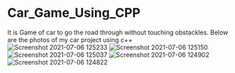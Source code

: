 # Car_Game_Using_CPP
It is Game of car to go the road through without touching obstackles.
Below are the photos of my car project using c++
![Screenshot 2021-07-06 125233](https://user-images.githubusercontent.com/86064845/124559615-8a60fe00-de59-11eb-8f84-ea47366eab6d.png)
![Screenshot 2021-07-06 125150](https://user-images.githubusercontent.com/86064845/124559627-8df48500-de59-11eb-8047-57cefe8ad33a.png)
![Screenshot 2021-07-06 125037](https://user-images.githubusercontent.com/86064845/124559632-8fbe4880-de59-11eb-9e7a-80a490c94809.png)
![Screenshot 2021-07-06 124902](https://user-images.githubusercontent.com/86064845/124559642-92b93900-de59-11eb-9820-9f2a6a88a9fa.png)
![Screenshot 2021-07-06 124822](https://user-images.githubusercontent.com/86064845/124559651-951b9300-de59-11eb-9c5b-9ca9a5073ed7.png)



